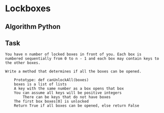 # Lockboxes

## Algorithm  Python

## Task

    You have n number of locked boxes in front of you. Each box is numbered sequentially from 0 to n - 1 and each box may contain keys to the other boxes.

    Write a method that determines if all the boxes can be opened.

        Prototype: def canUnlockAll(boxes)
        boxes is a list of lists
        A key with the same number as a box opens that box
        You can assume all keys will be positive integers
            There can be keys that do not have boxes
        The first box boxes[0] is unlocked
        Return True if all boxes can be opened, else return False

